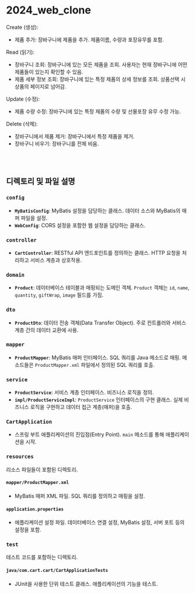 # 2024_web_clone

Create (생성):
- 제품 추가: 장바구니에 제품을 추가. 제품이름, 수량과 포장유무를 포함.

Read (읽기):
- 장바구니 조회: 장바구니에 있는 모든 제품을 조회. 사용자는 현재 장바구니에 어떤 제품들이 있는지 확인할 수 있음.
- 제품 세부 정보 조회: 장바구니에 있는 특정 제품의 상세 정보를 조회. 상품선택 시 상품의 페이지로 넘어감.

Update (수정):
- 제품 수량 수정: 장바구니에 있는 특정 제품의 수량 및 선물포장 유무 수정 가능.

Delete (삭제):
- 장바구니에서 제품 제거: 장바구니에서 특정 제품을 제거.
- 장바구니 비우기: 장바구니를 전체 비움.

<br><br>

## 디렉토리 및 파일 설명

### `config`
- **`MyBatisConfig`**: MyBatis 설정을 담당하는 클래스. 데이터 소스와 MyBatis의 매퍼 파일을 설정.
- **`WebConfig`**: CORS 설정을 포함한 웹 설정을 담당하는 클래스.

### `controller`
- **`CartController`**: RESTful API 엔드포인트를 정의하는 클래스. HTTP 요청을 처리하고 서비스 계층과 상호작용.

### `domain`
- **`Product`**: 데이터베이스 테이블과 매핑되는 도메인 객체. `Product` 객체는 `id`, `name`, `quantity`, `giftWrap`, `image` 필드를 가짐.

### `dto`
- **`ProductDto`**: 데이터 전송 객체(Data Transfer Object). 주로 컨트롤러와 서비스 계층 간의 데이터 교환에 사용.

### `mapper`
- **`ProductMapper`**: MyBatis 매퍼 인터페이스. SQL 쿼리를 Java 메소드로 매핑. 메소드들은 `ProductMapper.xml` 파일에서 정의된 SQL 쿼리를 호출.

### `service`
- **`ProductService`**: 서비스 계층 인터페이스. 비즈니스 로직을 정의.
- **`impl/ProductServiceImpl`**: `ProductService` 인터페이스의 구현 클래스. 실제 비즈니스 로직을 구현하고 데이터 접근 계층(매퍼)을 호출.

### `CartApplication`
- 스프링 부트 애플리케이션의 진입점(Entry Point). `main` 메소드를 통해 애플리케이션을 시작.

### `resources`
리소스 파일들이 포함된 디렉토리.

#### `mapper/ProductMapper.xml`
- MyBatis 매퍼 XML 파일. SQL 쿼리를 정의하고 매핑을 설정.

#### `application.properties`
- 애플리케이션 설정 파일. 데이터베이스 연결 설정, MyBatis 설정, 서버 포트 등의 설정을 포함.

### `test`
테스트 코드를 포함하는 디렉토리.

#### `java/com.cart.cart/CartApplicationTests`
- JUnit을 사용한 단위 테스트 클래스. 애플리케이션의 기능을 테스트.
